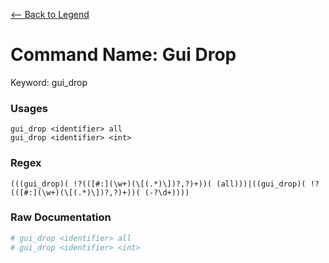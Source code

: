 [<-- Back to Legend](../legend.md)

# Command Name: Gui Drop
Keyword: gui_drop

### Usages
```
gui_drop <identifier> all
gui_drop <identifier> <int>
```

### Regex
```regexp
(((gui_drop)( !?(([#:](\w+)(\[(.*)\])?,?)+))( (all)))|((gui_drop)( !?(([#:](\w+)(\[(.*)\])?,?)+))( (-?\d+))))
```

### Raw Documentation
```yml
# gui_drop <identifier> all
# gui_drop <identifier> <int>
```
